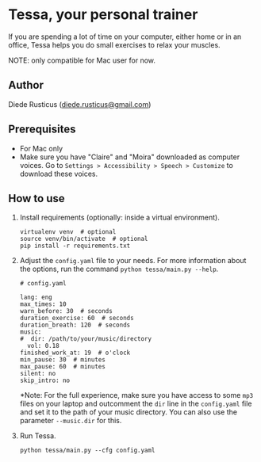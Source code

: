 # Tessa, your personal trainer
If you are spending a lot of time on your computer, either home or in an office, Tessa helps you do small exercises to relax your muscles. 

NOTE: only compatible for Mac user for now.

## Author
Diede Rusticus (diede.rusticus@gmail.com)

## Prerequisites
- For Mac only 
- Make sure you have "Claire" and "Moira" downloaded as computer voices. 
  Go to `Settings > Accessibility > Speech > Customize` to download these voices. 

## How to use

1. Install requirements (optionally: inside a virtual environment).

    ```
    virtualenv venv  # optional
    source venv/bin/activate  # optional
    pip install -r requirements.txt
    ```
2. Adjust the `config.yaml` file to your needs. For more information about the options, run the command `python tessa/main.py --help`.

    ```
    # config.yaml
   
    lang: eng
    max_times: 10
    warn_before: 30  # seconds
    duration_exercise: 60  # seconds
    duration_breath: 120  # seconds
    music:
    #  dir: /path/to/your/music/directory
      vol: 0.18
    finished_work_at: 19  # o'clock
    min_pause: 30  # minutes
    max_pause: 60  # minutes
    silent: no
    skip_intro: no

   ```
   *Note: For the full experience, make sure you have access to some `mp3` files on your laptop and outcomment the `dir` line in the `config.yaml` file and set it to the path of your music directory. You can also use the parameter `--music.dir` for this. 

3. Run Tessa.

    ```
   python tessa/main.py --cfg config.yaml
   ```
